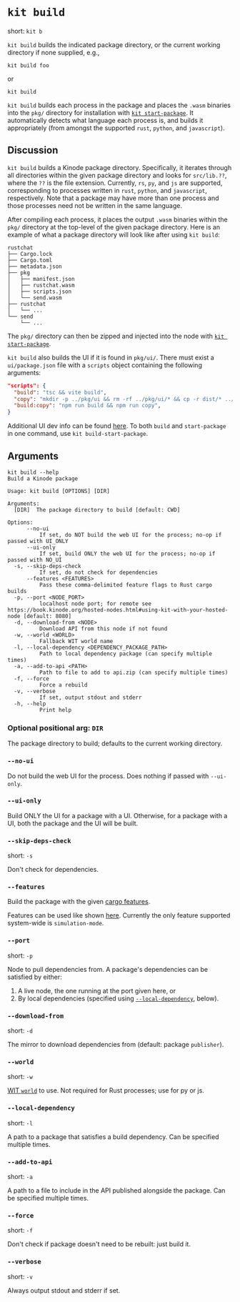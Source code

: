 # `kit build`

short: `kit b`

`kit build` builds the indicated package directory, or the current working directory if none supplied, e.g.,

```
kit build foo
```

or

```
kit build
```

`kit build` builds each process in the package and places the `.wasm` binaries into the `pkg/` directory for installation with [`kit start-package`](./start-package.md).
It automatically detects what language each process is, and builds it appropriately (from amongst the supported `rust`, `python`, and `javascript`).

## Discussion

`kit build` builds a Kinode package directory.
Specifically, it iterates through all directories within the given package directory and looks for `src/lib.??`, where the `??` is the file extension.
Currently, `rs`, `py`, and `js` are supported, corresponding to processes written in `rust`, `python`, and `javascript`, respectively.
Note that a package may have more than one process and those processes need not be written in the same language.

After compiling each process, it places the output `.wasm` binaries within the `pkg/` directory at the top-level of the given package directory.
Here is an example of what a package directory will look like after using `kit build`:

```
rustchat
├── Cargo.lock
├── Cargo.toml
├── metadata.json
├── pkg
│   ├── manifest.json
│   ├── rustchat.wasm
│   ├── scripts.json
│   └── send.wasm
├── rustchat
│   └── ...
└── send
    └── ...
```

The `pkg/` directory can then be zipped and injected into the node with [`kit start-package`](./start-package.md).

`kit build` also builds the UI if it is found in `pkg/ui/`.
There must exist a `ui/package.json` file with a `scripts` object containing the following arguments:
```json
"scripts": {
  "build": "tsc && vite build",
  "copy": "mkdir -p ../pkg/ui && rm -rf ../pkg/ui/* && cp -r dist/* ../pkg/ui/",
  "build:copy": "npm run build && npm run copy",
}
```

Additional UI dev info can be found [here](../apis/frontend_development.md).
To both `build` and `start-package` in one command, use `kit build-start-package`.

## Arguments

```
kit build --help
Build a Kinode package

Usage: kit build [OPTIONS] [DIR]

Arguments:
  [DIR]  The package directory to build [default: CWD]

Options:
      --no-ui
          If set, do NOT build the web UI for the process; no-op if passed with UI_ONLY
      --ui-only
          If set, build ONLY the web UI for the process; no-op if passed with NO_UI
  -s, --skip-deps-check
          If set, do not check for dependencies
      --features <FEATURES>
          Pass these comma-delimited feature flags to Rust cargo builds
  -p, --port <NODE_PORT>
          localhost node port; for remote see https://book.kinode.org/hosted-nodes.html#using-kit-with-your-hosted-node [default: 8080]
  -d, --download-from <NODE>
          Download API from this node if not found
  -w, --world <WORLD>
          Fallback WIT world name
  -l, --local-dependency <DEPENDENCY_PACKAGE_PATH>
          Path to local dependency package (can specify multiple times)
  -a, --add-to-api <PATH>
          Path to file to add to api.zip (can specify multiple times)
  -f, --force
          Force a rebuild
  -v, --verbose
          If set, output stdout and stderr
  -h, --help
          Print help
```

### Optional positional arg: `DIR`

The package directory to build; defaults to the current working directory.

### `--no-ui`

Do not build the web UI for the process.
Does nothing if passed with `--ui-only`.

### `--ui-only`

Build ONLY the UI for a package with a UI.
Otherwise, for a package with a UI, both the package and the UI will be built.

### `--skip-deps-check`

short: `-s`

Don't check for dependencies.

### `--features`

Build the package with the given [cargo features](https://doc.rust-lang.org/cargo/reference/features.html).

Features can be used like shown [here](https://doc.rust-lang.org/cargo/reference/features.html#command-line-feature-options).
Currently the only feature supported system-wide is `simulation-mode`.

### `--port`

short: `-p`

Node to pull dependencies from.
A package's dependencies can be satisfied by either:
1. A live node, the one running at the port given here, or
2. By local dependencies (specified using [`--local-dependency`](#--local-dependency), below).

### `--download-from`

short: `-d`

The mirror to download dependencies from (default: package `publisher`).

### `--world`

short: `-w`

[WIT `world`](../system/process/wit_apis.md) to use.
Not required for Rust processes; use for py or js.

### `--local-dependency`

short: `-l`

A path to a package that satisfies a build dependency.
Can be specified multiple times.

### `--add-to-api`

short: `-a`

A path to a file to include in the API published alongside the package.
Can be specified multiple times.

### `--force`

short: `-f`

Don't check if package doesn't need to be rebuilt: just build it.

### `--verbose`

short: `-v`

Always output stdout and stderr if set.
